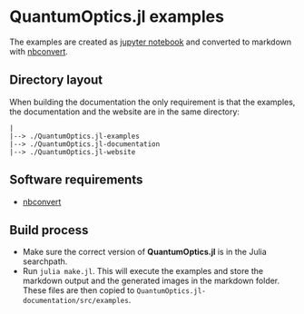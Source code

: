 # QuantumOptics.jl examples

The examples are created as [jupyter notebook](http://jupyter.org/) and converted to markdown with [nbconvert](https://github.com/jupyter/nbconvert).


## Directory layout

When building the documentation the only requirement is that the examples, the documentation and the website are in the same directory:

    |
    |--> ./QuantumOptics.jl-examples
    |--> ./QuantumOptics.jl-documentation
    |--> ./QuantumOptics.jl-website


## Software requirements

* [nbconvert](https://github.com/jupyter/nbconvert)


## Build process

* Make sure the correct version of **QuantumOptics.jl** is in the Julia searchpath.
* Run `julia make.jl`. This will execute the examples and store the markdown output and the generated images in the markdown folder. These files are then copied to `QuantumOptics.jl-documentation/src/examples`.
